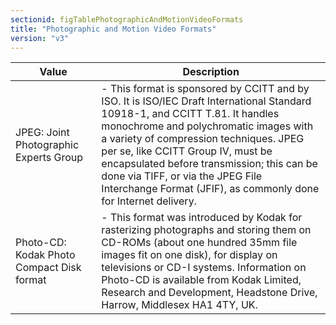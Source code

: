 ```yaml
---
sectionid: figTablePhotographicAndMotionVideoFormats
title: "Photographic and Motion Video Formats"
version: "v3"
---
```




<table class="table table-striped">
   <thead>
      <tr>
         <th>Value</th>
         <th>Description</th>
      </tr>
   </thead>
   <tbody>
      <tr>
         <td>JPEG: Joint Photographic Experts Group</td>
         <td> - This format is sponsored by CCITT and by ISO. It is ISO/IEC Draft International
            Standard 10918-1, and CCITT T.81. It handles monochrome and polychromatic images with
            a
            variety of compression techniques. JPEG per se, like CCITT Group IV, must be
            encapsulated before transmission; this can be done via TIFF, or via the JPEG File
            Interchange Format (JFIF), as commonly done for Internet delivery.
         </td>
      </tr>
      <tr>
         <td>Photo-CD: Kodak Photo Compact Disk format</td>
         <td> - This format was introduced by Kodak for rasterizing photographs and storing them
            on CD-ROMs (about one hundred 35mm file images fit on one disk), for display on
            televisions or CD-I systems. Information on Photo-CD is available from Kodak Limited,
            Research and Development, Headstone Drive, Harrow, Middlesex HA1 4TY, UK.
         </td>
      </tr>
   </tbody>
</table>
